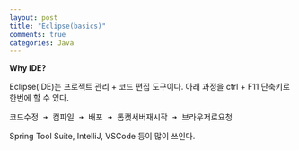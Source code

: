 ```yaml
---
layout: post
title: "Eclipse(basics)"
comments: true
categories: Java
---
```


__Why IDE?__

Eclipse(IDE)는 프로젝트 관리 + 코드 편집 도구이다. 
아래 과정을 ctrl + F11 단축키로 한번에 할 수 있다.

<pre>
코드수정 ➔ 컴파일 ➔ 배포 ➔ 톰캣서버재시작 ➔ 브라우저로요청
</pre>

Spring Tool Suite, IntelliJ, VSCode 등이 많이 쓰인다.